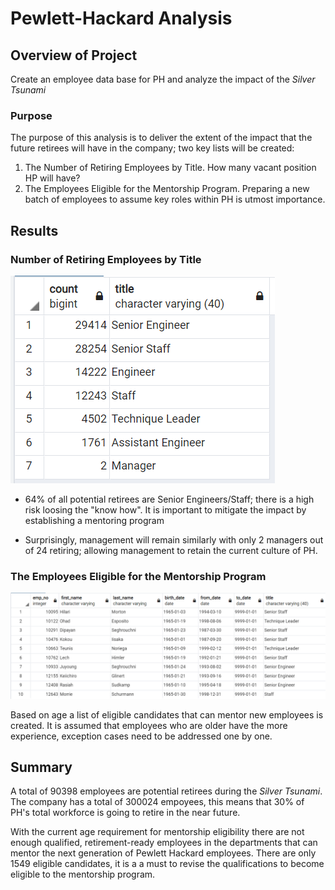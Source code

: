 # Pewlett-Hackard Analysis
## Overview of Project
Create an employee data base for PH and analyze the impact of the _Silver Tsunami_
### Purpose
The purpose of this analysis is to deliver the extent of the impact that the future retirees will have in the company; two key lists will be created:

1. The Number of Retiring Employees by Title. How many vacant position HP will have?
2. The Employees Eligible for the Mentorship Program. Preparing a new batch of employees to assume key roles within PH is utmost importance. 

## Results
### Number of Retiring Employees by Title
<img src="https://github.com/luisnewmanh/Pewlett-Hackard-Analysis/blob/main/Resources/retiring_titles.PNG">
 
-  64% of all potential retirees are Senior Engineers/Staff; there is a high risk loosing the "know how". It is important to mitigate the impact by establishing a mentoring program

-  Surprisingly, management will remain similarly with only 2 managers out of 24 retiring; allowing management to retain the current culture of PH.
### The Employees Eligible for the Mentorship Program 
<img src="https://github.com/luisnewmanh/Pewlett-Hackard-Analysis/blob/main/Resources/mentorship_eligibility.PNG"> 

Based on age a list of eligible candidates that can mentor new employees is created. It is assumed that employees who are older have the more experience, exception cases need to be addressed one by one.

## Summary
A total of 90398 employees are potential retirees during the _Silver Tsunami_. The company has a total of 300024 empoyees, this means that 30% of PH's total workforce is going to retire in the near future.

With the current age requirement for mentorship eligibility there are not enough qualified, retirement-ready employees in the departments that can mentor the next generation of Pewlett Hackard employees. There are only 1549 eligible candidates, it is a a must to revise the qualifications to become eligible to the mentorship program.
